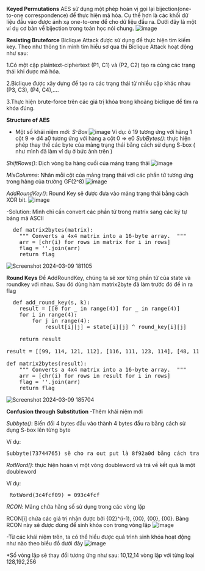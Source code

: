 **Keyed Permutations**
AES sử dụng một phép hoán vị gọi lại bijection(one-to-one correspondence) để thực hiện mã hóa. Cụ thể hơn là các khối dữ liệu đầu vào được ánh xạ one-to-one để cho dữ liệu đầu ra. Dưới đây là một ví dụ cơ bản về bijection trong toán học nói chung.
![image](https://github.com/hoahangsau/Week3/assets/153940762/e02834c1-06af-444c-9d62-00a6363d6852)

**Resisting Bruteforce**
Biclique Attack được sử dụng để thực hiện tìm kiếm key.
Theo như thông tin mình tìm hiểu sơ qua thì Biclique Attack hoạt động như sau:

1.Có một cặp plaintext-ciphertext (P1, C1) và (P2, C2) tạo ra cùng các trạng thái khi được mã hóa.

2.Biclique được xây dựng để tạo ra các trạng thái từ nhiều cặp khác nhau (P3, C3), (P4, C4),....

3.Thực hiện brute-force trên các giá trị khóa trong khoảng biclique để tìm ra khóa đúng.

**Structure of AES**
- Một số khái niệm mới: 
_S-Box_
![image](https://github.com/hoahangsau/Week3/assets/153940762/f3fcad06-3f89-4b47-995d-41e534420a9c)
Ví dụ: ô 19 tương ứng với hàng 1 cột 9 => d4
       a0 tương ứng với hàng a cột 0 => e0
_SubBytes()_: thực hiện phép thay thế các byte của mảng trạng thái bằng cách sử dụng S-box ( như mình đã làm ví dụ ở bức ảnh trên )

_ShiftRows()_: Dịch vòng ba hàng cuối của mảng trạng thái
![image](https://github.com/hoahangsau/Week3/assets/153940762/e6723052-4740-4256-a23d-7f6d59c2cf01)

_MixColumns_: Nhân mỗi cột của mảng trạng thái với các phần tử tương ứng trong hàng của trường GF(2^8)
![image](https://github.com/hoahangsau/Week3/assets/153940762/5d761019-8e4a-4f1d-b1c5-81d6ceab3893)

_AddRoundKey()_: Round Key sẽ được đưa vào mảng trạng thái bằng cách XOR bit.
![image](https://github.com/hoahangsau/Week3/assets/153940762/35be1dc5-4716-4f26-b2b3-5e203380ded1)

-Solution: Mình chỉ cần convert các phần tử trong matrix sang các ký tự bảng mã ASCII  
<pre>
  def matrix2bytes(matrix):
    """ Converts a 4x4 matrix into a 16-byte array.  """
    arr = [chr(i) for rows in matrix for i in rows]
    flag = ''.join(arr)
    return flag
</pre>
![Screenshot 2024-03-09 181105](https://github.com/hoahangsau/Week3/assets/153940762/423b9a0d-57c3-4e37-a481-dd3ea950c122)

**Round Keys**
Để AddRoundKey, chúng ta sẽ xor từng phần tử của state và roundkey với nhau. Sau đó dùng hàm matrix2byte đã làm trước đó để in ra flag

<pre>
  def add_round_key(s, k):
    result = [[0 for _ in range(4)] for _ in range(4)]  
    for i in range(4):
        for j in range(4):          
            result[i][j] = state[i][j] ^ round_key[i][j]

    return result  

result = [[99, 114, 121, 112], [116, 111, 123, 114], [48, 117, 110, 100], [107, 51, 121, 125]]

def matrix2bytes(result):
    """ Converts a 4x4 matrix into a 16-byte array.  """
    arr = [chr(i) for rows in result for i in rows]
    flag = ''.join(arr)
    return flag
</pre>

![Screenshot 2024-03-09 185704](https://github.com/hoahangsau/Week3/assets/153940762/2798f5e2-8f7c-41bb-b207-5d89a0fd1734)

**Confusion through Substitution**
-Thêm khái niệm mới 

_Subbyte()_: Biến đổi 4 bytes đầu vào thành 4 bytes đầu ra bằng cách sử dụng S-box lên từng byte

Ví dụ: 
<pre>Subbyte(73744765) sẽ cho ra out put là 8f92a0d bằng cách tra bảng S-box</pre>

_RotWord()_: thực hiện hoán vị một vòng doubleword và trả về kết quả là một doubleword 

Ví dụ:
<pre> RotWord(3c4fcf09) = 093c4fcf </pre>

_RCON_: Mảng chứa hằng số sử dụng trong các vòng lặp

RCON[i] chứa các giá trị nhận được bởi {02}^(i-1), {00}, {00}, {00}. Bảng RCON này sẽ được dùng để sinh khóa con trong vòng lặp
![image](https://github.com/hoahangsau/Week3/assets/153940762/03eb836e-d891-452d-9f38-2cae9a0e5abe)

-Từ các khái niệm trên, ta có thể hiểu được quá trình sinh khóa hoạt động như nào theo biểu đồ dưới đây
![image](https://github.com/hoahangsau/Week3/assets/153940762/23b79829-2abd-4732-a2e6-bd912422c992)

 *Số vòng lặp sẽ thay đổi tương ứng như sau: 10,12,14 vòng lặp với từng loại 128,192,256

